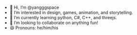 - 👋 Hi, I’m @yangggspace
- 👀 I’m interested in design, games, animation, and storytelling.
- 🌱 I’m currently learning python, C#, C++, and threejs.
- 💞️ I’m looking to collaborate on anything fun!
- 😄 Pronouns: he/him/his

<!---
yangggspace/yangggspace is a ✨ special ✨ repository because its `README.md` (this file) appears on your GitHub profile.
You can click the Preview link to take a look at your changes.
--->
